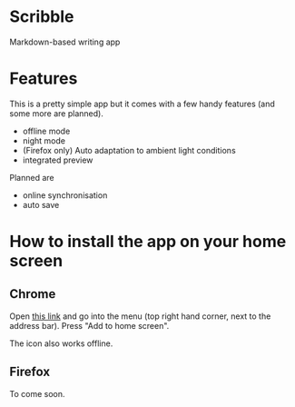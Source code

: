 Scribble
=========

Markdown-based writing app

# Features 
This is a pretty simple app but it comes with a few handy features (and some more are planned). 

* offline mode 
* night mode 
* (Firefox only) Auto adaptation to ambient light conditions 
* integrated preview 

Planned are 
* online synchronisation 
* auto save

# How to install the app on your home screen 

## Chrome 
Open [this link](http://avgp.github.io/Scribble) and go into the menu (top right hand corner, next to the address bar). Press "Add to home screen". 

The icon also works offline. 

## Firefox 
To come soon. 
